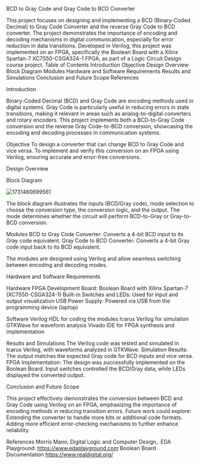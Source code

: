 BCD to Gray Code and Gray Code to BCD Converter

This project focuses on designing and implementing a BCD (Binary-Coded Decimal) to Gray Code Converter and the reverse Gray Code to BCD converter. The project demonstrates the importance of encoding and decoding mechanisms in digital communication, especially for error reduction in data transitions. Developed in Verilog, this project was implemented on an FPGA, specifically the Boolean Board with a Xilinx Spartan-7 XC7S50-CSGA324-1 FPGA, as part of a Logic Circuit Design course project.
Table of Contents
Introduction
Objective
Design Overview
    Block Diagram
    Modules
Hardware and Software Requirements
Results and Simulations
Conclusion and Future Scope
References

Introduction

Binary-Coded Decimal (BCD) and Gray Code are encoding methods used in digital systems. Gray Code is particularly useful in reducing errors in state transitions, making it relevant in areas such as analog-to-digital converters and rotary encoders. This project implements both a BCD-to-Gray Code conversion and the reverse Gray Code-to-BCD conversion, showcasing the encoding and decoding processes in communication systems.

Objective
    To design a converter that can change BCD to Gray Code and vice versa.
    To implement and verify this conversion on an FPGA using Verilog, ensuring accurate and error-free conversions.

Design Overview

Block Diagram

![1731460699561](https://github.com/user-attachments/assets/6ca6f2a2-2ab8-4d82-9542-31ae1dc6733e)

The block diagram illustrates the inputs (BCD/Gray code), mode selection to choose the conversion type, the conversion logic, and the output. The mode determines whether the circuit will perform BCD-to-Gray or Gray-to-BCD conversion.

Modules
    BCD to Gray Code Converter: Converts a 4-bit BCD input to its Gray code equivalent.
    Gray Code to BCD Converter: Converts a 4-bit Gray code input back to its BCD equivalent.

The modules are designed using Verilog and allow seamless switching between encoding and decoding modes.

Hardware and Software Requirements

Hardware
    FPGA Development Board: Boolean Board with Xilinx Spartan-7 (XC7S50-CSGA324-1)
    Built-in Switches and LEDs: Used for input and output visualization
    USB Power Supply: Powered via USB from the programming device (laptop)

Software
    Verilog HDL for coding the modules
    Icarus Verilog for simulation
    GTKWave for waveform analysis
    Vivado IDE for FPGA synthesis and implementation

Results and Simulations
    The Verilog code was tested and simulated in Icarus Verilog, with waveforms analyzed in GTKWave.
    Simulation Results: The output matches the expected Gray code for BCD inputs and vice versa.
    FPGA Implementation: The design was successfully implemented on the Boolean Board. Input switches controlled the BCD/Gray data, while LEDs displayed the converted output.


Conclusion and Future Scope

This project effectively demonstrates the conversion between BCD and Gray Code using Verilog on an FPGA, emphasizing the importance of encoding methods in reducing transition errors. Future work could explore:
    Extending the converter to handle more bits or additional code formats.
    Adding more efficient error-checking mechanisms to further enhance reliability.

References
    Morris Mano, Digital Logic and Computer Design,.
    EDA Playground: https://www.edaplayground.com
    Boolean Board Documentation https://www.realdigital.org/
